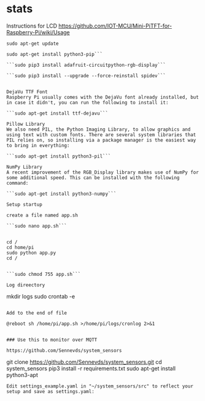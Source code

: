 # stats
Instructions for LCD
https://github.com/IOT-MCU/Mini-PiTFT-for-Raspberry-Pi/wiki/Usage



```
sudo apt-get update

sudo apt-get install python3-pip```

```sudo pip3 install adafruit-circuitpython-rgb-display```

```sudo pip3 install --upgrade --force-reinstall spidev```


DejaVu TTF Font
Raspberry Pi usually comes with the DejaVu font already installed, but in case it didn't, you can run the following to install it:

```sudo apt-get install ttf-dejavu```

Pillow Library
We also need PIL, the Python Imaging Library, to allow graphics and using text with custom fonts. There are several system libraries that PIL relies on, so installing via a package manager is the easiest way to bring in everything:

```sudo apt-get install python3-pil```

NumPy Library
A recent improvement of the RGB_Display library makes use of NumPy for some additional speed. This can be installed with the following command:

```sudo apt-get install python3-numpy```

Setup startup 

create a file named app.sh

```sudo nano app.sh```


cd /
cd home/pi
sudo python app.py
cd /


```sudo chmod 755 app.sh```

Log direectory

```
mkdir logs
sudo crontab -e
```

Add to the end of file

@reboot sh /home/pi/app.sh >/home/pi/logs/cronlog 2>&1


### Use this to monitor over MQTT

https://github.com/Sennevds/system_sensors

```
git clone https://github.com/Sennevds/system_sensors.git
cd system_sensors
pip3 install -r requirements.txt
sudo apt-get install python3-apt
```
Edit settings_example.yaml in "~/system_sensors/src" to reflect your setup and save as settings.yaml:
